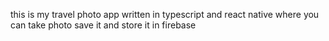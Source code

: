 this is my travel photo app written in typescript and react native where you can take photo save it and store it in firebase
